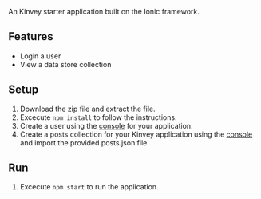 An Kinvey starter application built on the Ionic framework.

## Features
* Login a user
* View a data store collection

## Setup

1. Download the zip file and extract the file.
2. Excecute `npm install` to follow the instructions.
3. Create a user using the [console](http://console.kinvey.com) for your application.
3. Create a posts collection for your Kinvey application using the [console](http://console.kinvey.com) and import the provided posts.json file.

## Run

1. Excecute `npm start` to run the application.
